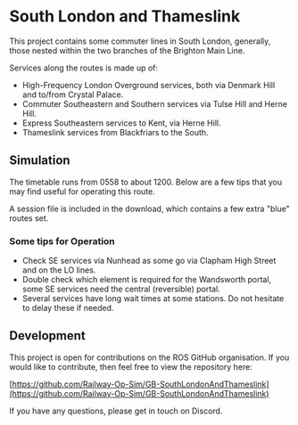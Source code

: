 # South London and Thameslink

This project contains some commuter lines in South London, generally, those nested within the two branches of the Brighton Main Line.

Services along the routes is made up of:
- High-Frequency London Overground services, both via Denmark Hill and to/from Crystal Palace.
- Commuter Southeastern and Southern services via Tulse Hill and Herne Hill.
- Express Southeastern services to Kent, via Herne Hill.
- Thameslink services from Blackfriars to the South.

## Simulation

The timetable runs from 0558 to about 1200. Below are a few tips that you may find useful for operating this route.

A session file is included in the download, which contains a few extra "blue" routes set.

### Some tips for Operation

- Check SE services via Nunhead as some go via Clapham High Street and on the LO lines.
- Double check which element is required for the Wandsworth portal, some SE services need the central (reversible) portal.
- Several services have long wait times at some stations. Do not hesitate to delay these if needed.

## Development

This project is open for contributions on the ROS GitHub organisation. If you would like to contribute, then feel free to view the repository here:

[https://github.com/Railway-Op-Sim/GB-SouthLondonAndThameslink](https://github.com/Railway-Op-Sim/GB-SouthLondonAndThameslink)

If you have any questions, please get in touch on Discord.
